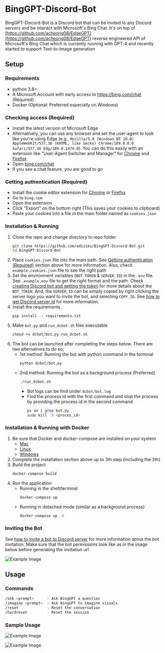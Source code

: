 # BingGPT-Discord-Bot

BingGPT-Discord-Bot is a Discord bot that can be invited to any Discord servers and be interact with Microsoft's Bing Chat. It's on top of [https://github.com/acheong08/EdgeGPT](https://github.com/acheong08/EdgeGPT) reverse engineered API of Microsoft's Bing Chat which is currently running with GPT-4 and recently started to support Text-to-Image generation

## Setup

### Requirements

- python 3.8+
- A Microsoft Account with early access to <https://bing.com/chat> (Required)
- Docker (Optional: Preferred especially on Windows)

### Checking access (Required)

- Install the latest version of Microsoft Edge
- Alternatively, you can use any browser and set the user-agent to look like you're using Edge (e.g., `Mozilla/5.0 (Windows NT 10.0) AppleWebKit/537.36 (KHTML, like Gecko) Chrome/109.0.0.0 Safari/537.36 Edg/109.0.1474.0`). You can do this easily with an extension like "User-Agent Switcher and Manager" for [Chrome](https://chrome.google.com/webstore/detail/user-agent-switcher-and-m/bhchdcejhohfmigjafbampogmaanbfkg) and [Firefox](https://addons.mozilla.org/en-US/firefox/addon/user-agent-string-switcher/).
- Open [bing.com/chat](https://bing.com/chat)
- If you see a chat feature, you are good to go

### Getting authentication (Required)

- Install the cookie editor extension for [Chrome](https://chrome.google.com/webstore/detail/cookie-editor/hlkenndednhfkekhgcdicdfddnkalmdm) or [Firefox](https://addons.mozilla.org/en-US/firefox/addon/cookie-editor/)
- Go to `bing.com`
- Open the extension
- Click "Export" on the bottom right (This saves your cookies to clipboard)
- Paste your cookies into a file in the main folder named as `cookies.json`

### Installation & Running

1. Clone the repo and change directory to repo folder
   ```bash
   git clone https://github.com/ediziks/BingGPT-Discord-Bot.git
   cd BingGPT-Discord-Bot
   ```
2. Place `cookies.json` file into the main path. See [Getting authentication (Required)](https://github.com/ediziks/BingGPT-Discord-Bot#getting-authentication-required) section above for more information. Also, check `example.cookies.json` file to see the right path
3. Set the environment variables (`BOT_TOKEN` & `SERVER_ID`) in the `.env` file. See `.example.env` file to get the right format and the path. Check [creating Discord bot and getting the token](https://discordpy.readthedocs.io/en/stable/discord.html) for more details about the `BOT_TOKEN`. And, the `SERVER_ID` can be simply copied by right clicking the server logo you want to invite the bot, and selecting `COPY_ID`. See [how to get Discord server id](https://support.discord.com/hc/en-us/articles/206346498-Where-can-I-find-my-User-Server-Message-ID) for more information.
4. Install the requirements
   ```bash
   pip install -r requirements.txt
   ```
5. Make `bot.py` and `run_dcbot.sh` files executable
   ```bash
   chmod +x dcbot/bot.py run_dcbot.sh
   ```
6. The bot can be launched after completing the steps below. There are two alternatives to do so;
   - 1st method: Running the bot with python command in the terminal
     ```bash
     python dcbot/bot.py
     ```
   - 2nd method: Running the bot as a background process (Preferred)
     ```bash
     ./run_dcbot.sh
     ```
     - Bot logs can be find under `dcbot/bot.log`
     - Find the process id with the first command and stop the process by providing the process id in the second command
       ```bash
       ps ax | grep bot.py
       sudo kill -9 <proces_id>
       ```

### Installation & Running with Docker
1. Be sure that Docker and docker-compose are installed on your system
   - [Mac](https://docs.docker.com/docker-for-mac/install/)
   - [Linux](https://docs.docker.com/install/)
   - [Windows](https://docs.docker.com/docker-for-windows/install/)
2. Complete the installation section above up to 3th step (including the 3th)
2. Build the project
   ```bash
   docker-compose build
   ```
3. Run the application
   - Running in the shell/terminal  
     ```bash
     docker-compose up
     ```
   - Running in detached mode (similar as a background process)
     ```bash
     docker-compose up -d
     ```

### Inviting the Bot
See [how to invite a bot to Discord server](https://discordpy.readthedocs.io/en/stable/discord.html#inviting-your-bot) for more information about the bot invitation. Make sure that the bot permissions look like as in the image below before generating the invitation url

![Example Image](https://drive.google.com/uc?id=186UYp2nKjEpJBUZh7xyAn4p9w2qZ28pX)

## Usage
### Commands
```bash
/ask <prompt>      - Ask BingGPT a question
/imagine <prompt>  - Ask BingGPT to imagine visuals
/reset             - Reset the conversation
/hardreset         - Reset the session
```
### Sample Usage

![Example Image](https://drive.google.com/uc?id=1A1cNS98neP17g3jkpcbDGlrRik1QNNbm)

![Example Image](https://drive.google.com/uc?id=12ygrhku-z79u2C0WsIFE7nowZv5nI9xJ)
